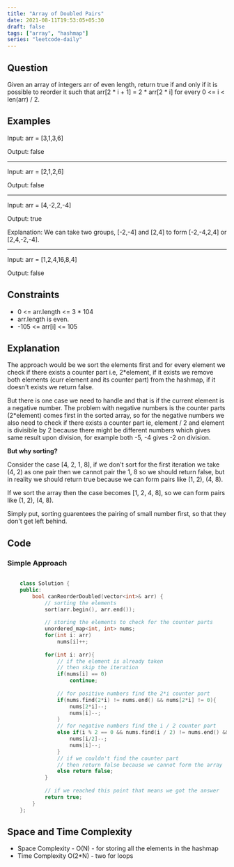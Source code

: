 ```yaml
---
title: "Array of Doubled Pairs"
date: 2021-08-11T19:53:05+05:30
draft: false 
tags: ["array", "hashmap"]
series: "leetcode-daily" 
---
```


## Question

Given an array of integers arr of even length, return true if and only if it is possible to reorder it such that arr[2 * i + 1] = 2 * arr[2 * i] for every 0 <= i < len(arr) / 2.

## Examples

Input: arr = [3,1,3,6]

Output: false
<hr />

Input: arr = [2,1,2,6]

Output: false
<hr />

Input: arr = [4,-2,2,-4]

Output: true

Explanation: We can take two groups, [-2,-4] and [2,4] to form [-2,-4,2,4] or [2,4,-2,-4].
<hr />

Input: arr = [1,2,4,16,8,4]

Output: false

## Constraints

* 0 <= arr.length <= 3 * 104
* arr.length is even.
* -105 <= arr[i] <= 105

## Explanation

The approach would be we sort the elements first and for every element we check if there exists a counter part i.e, 2*element, if it exists we remove both elements (curr element and its counter part) from the hashmap, if it doesn't exists we return false. 

But there is one case we need to handle and that is if the current element is a negative number. The problem with negative numbers is the counter parts (2*element) comes first in the sorted array, so for the negative numbers we also need to check if there exists a counter part ie, element / 2 and element is divisible by 2 because there might be different numbers which gives same result upon division, for example both -5, -4 gives -2 on division.

__But why sorting?__ 

Consider the case [4, 2, 1, 8], if we don't sort for the first iteration we take (4, 2) as one pair then we cannot pair the 1, 8 so we should return false, but in reality we should return true because we can form pairs like (1, 2), (4, 8).

If we sort the array then the case becomes [1, 2, 4, 8], so we can form pairs like (1, 2), (4, 8). 

Simply put, sorting guarentees the pairing of small number first, so that they don't get left behind. 

## Code

### Simple Approach

```cpp

	class Solution {
	public:
		bool canReorderDoubled(vector<int>& arr) {
			// sorting the elements
			sort(arr.begin(), arr.end());
			
			// storing the elements to check for the counter parts
			unordered_map<int, int> nums;
			for(int i: arr)
				nums[i]++;
			
			for(int i: arr){
				// if the element is already taken
				// then skip the iteration
				if(nums[i] == 0)
					continue;
				
				// for positive numbers find the 2*i counter part
				if(nums.find(2*i) != nums.end() && nums[2*i] != 0){
					nums[2*i]--;
					nums[i]--;   
				}
				// for negative numbers find the i / 2 counter part
				else if(i % 2 == 0 && nums.find(i / 2) != nums.end() && nums[i / 2] != 0){
					nums[i/2]--;
					nums[i]--;
				}
				// if we couldn't find the counter part
				// then return false because we cannot form the array
				else return false;
			}
			
			// if we reached this point that means we got the answer
			return true;
		}
	};

```

## Space and Time Complexity

* Space Complexity - O(N) - for storing all the elements in the hashmap
* Time Complexity O(2*N) - two for loops